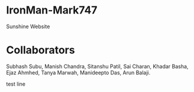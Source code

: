 IronMan-Mark747
===============

Sunshine Website



Collaborators
======================
Subhash Subu,
Manish Chandra,
Sitanshu Patil,
Sai Charan,
Khadar Basha,
Ejaz Ahmhed,
Tanya Marwah,
Manideepto Das,
Arun Balaji.

test line